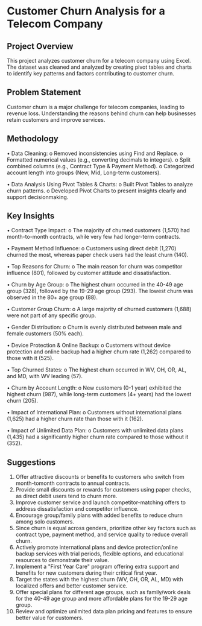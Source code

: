 # Customer Churn Analysis for a Telecom Company

## Project Overview
This project analyzes customer churn for a telecom company using Excel. The dataset was cleaned and analyzed by creating pivot tables and charts to identify key patterns and factors contributing to customer churn.

## Problem Statement
Customer churn is a major challenge for telecom companies, leading to revenue loss. Understanding the reasons behind churn can help businesses retain customers and improve services.

## Methodology
• Data Cleaning:
o Removed inconsistencies using Find and Replace.
o Formatted numerical values (e.g., converting decimals to integers).
o Split combined columns (e.g., Contract Type & Payment Method).
o Categorized account length into groups (New, Mid, Long-term customers).

• Data Analysis Using Pivot Tables & Charts:
o Built Pivot Tables to analyze churn patterns.
o Developed Pivot Charts to present insights clearly and support decisionmaking.

## Key Insights
• Contract Type Impact:
o The majority of churned customers (1,570) had month-to-month contracts, while very few had longer-term contracts.

• Payment Method Influence:
o Customers using direct debit (1,270) churned the most, whereas paper check users had the least churn (140).

• Top Reasons for Churn:
o The main reason for churn was competitor influence (801), followed by customer attitude and dissatisfaction.

• Churn by Age Group:
o The highest churn occurred in the 40-49 age group (328), followed by the 19-29 age group (293). The lowest churn was observed in the 80+ age group (88).

• Customer Group Churn:
o A large majority of churned customers (1,688) were not part of any specific group.

• Gender Distribution:
o Churn is evenly distributed between male and female customers (50% each).

• Device Protection & Online Backup:
o Customers without device protection and online backup had a higher churn rate (1,262) compared to those with it (525).

• Top Churned States:
o The highest churn occurred in WV, OH, OR, AL, and MD, with WV leading (57).

• Churn by Account Length:
o New customers (0-1 year) exhibited the highest churn (987), while long-term customers (4+ years) had the lowest churn (205).

• Impact of International Plan:
o Customers without international plans (1,625) had a higher churn rate than those with it (162).

• Impact of Unlimited Data Plan:
o Customers with unlimited data plans (1,435) had a significantly higher churn rate compared to those without it (352).

## Suggestions
1. Offer attractive discounts or benefits to customers who switch from month-tomonth contracts to annual contracts.
2. Provide small discounts or rewards for customers using paper checks, as direct debit users tend to churn more.
3. Improve customer service and launch competitor-matching offers to address dissatisfaction and competitor influence.
4. Encourage group/family plans with added benefits to reduce churn among solo customers.
5. Since churn is equal across genders, prioritize other key factors such as contract type, payment method, and service quality to reduce overall churn.
6. Actively promote international plans and device protection/online backup services with trial periods, flexible options, and educational resources to demonstrate their value.
7. Implement a "First Year Care" program offering extra support and benefits for new customers during their critical first year.
8. Target the states with the highest churn (WV, OH, OR, AL, MD) with localized offers and better customer service.
9. Offer special plans for different age groups, such as family/work deals for the 40-49 age group and more affordable plans for the 19-29 age group.
10. Review and optimize unlimited data plan pricing and features to ensure better value for customers.
